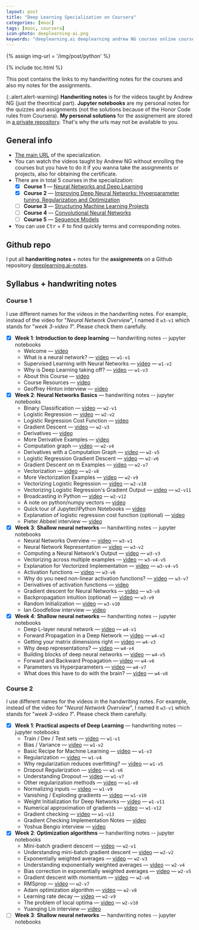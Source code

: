 ```yaml
---
layout: post
title: "Deep Learning Specialization on Coursera"
categories: [mooc]
tags: [mooc, coursera]
icon-photo: deeplearning-ai.png
keywords: "deeplearning.ai deeplearning andrew NG courses online coursera machine learning certificate Neural Networks and Deep Learning Improving Deep Neural Networks: Hyperparameter tuning, Regularization and Optimization Structuring Machine Learning Projects Convolutional Neural Networks Sequence Models"
---
```


{% assign img-url = '/img/post/python' %}

{% include toc.html %}

This post contains the links to my handwriting notes for the courses and also my notes for the assignments.

{:.alert.alert-warning}
**Handwriting notes** is for the videos taught by Andrew NG (just the theoritical part). **Jupyter notebooks** are my personal notes for the quizzes and assignments (not the solutions because of the Honor Code rules from Coursera). **My personal solutions** for the assignement are stored in [a private repository](https://github.com/dinhanhthi/deeplearning-coursera-solutions). That's why the urls may not be available to you.

## General info

- [The main URL](https://www.coursera.org/specializations/deep-learning) of the specialization.
- You can watch the videos taught by Andrew NG without enrolling the courses but you have to do it if you wanna take the assignments or projects, also for obtaining the certificate.
- There are in total 5 courses in the specialization:
  - [x] **Course 1** — [Neural Networks and Deep Learning](https://www.coursera.org/learn/neural-networks-deep-learning?specialization=deep-learning)
  - [x] **Course 2** — [Improving Deep Neural Networks: Hyperparameter tuning, Regularization and Optimization](https://www.coursera.org/learn/deep-neural-network?specialization=deep-learning)
  - [ ] **Course 3** — [Structuring Machine Learning Projects]([./course-3](https://www.coursera.org/learn/machine-learning-projects?specialization=deep-learning))
  - [ ] **Course 4** — [Convolutional Neural Networks](https://www.coursera.org/learn/convolutional-neural-networks?specialization=deep-learning)
  - [ ] **Course 5** — [Sequence Models](https://www.coursera.org/learn/nlp-sequence-models)
- You can use <kbd>Ctr</kbd> + <kbd>F</kbd> to find quickly terms and corresponding notes.

## Github repo

I put all **handwriting notes** + notes for the **assignments** on a Github repository [deeplearning.ai-notes](https://github.com/dinhanhthi/deeplearning.ai-notes).

## Syllabus + handwriting notes

### Course 1

I use different names for the videos in the handwriting notes. For example, instead of the video for "*Neural Network Overview*", I named it `w3-v1` which stands for "*week 3-video 1*". Please check them carefully.

- [x] **Week 1**: **Introduction to deep learning** — handwriting notes -- jupyter notebooks
  - Welcome — [video](https://www.coursera.org/lecture/neural-networks-deep-learning/welcome-Cuf2f)
  - What is a neural network? — [video](https://www.coursera.org/lecture/neural-networks-deep-learning/what-is-a-neural-network-eAE2G) — `w1-v1`
  - Supervised Learning with Neural Networks — [video](https://www.coursera.org/lecture/neural-networks-deep-learning/supervised-learning-with-neural-networks-2c38r) — `w1-v2`
  - Why is Deep Learning taking off? — [video](https://www.coursera.org/lecture/neural-networks-deep-learning/why-is-deep-learning-taking-off-praGm) — `w1-v3`
  - About this Course — [video](https://www.coursera.org/lecture/neural-networks-deep-learning/about-this-course-6A3es) 
  - Course Resources — [video](https://www.coursera.org/lecture/neural-networks-deep-learning/course-resources-2PhD4)
  - Geoffrey Hinton interview — [video](https://www.coursera.org/lecture/neural-networks-deep-learning/geoffrey-hinton-interview-dcm5r)
- [x] **Week 2**: **Neural Networks Basics** — handwriting notes -- jupyter notebooks
  - Binary Classification — [video](https://www.coursera.org/lecture/neural-networks-deep-learning/binary-classification-Z8j0R) — `w2-v1`
  - Logistic Regression — [video](https://www.coursera.org/lecture/neural-networks-deep-learning/logistic-regression-LoKih) — `w2-v2`
  - Logistic Regression Cost Function — [video](https://www.coursera.org/lecture/neural-networks-deep-learning/logistic-regression-cost-function-yWaRd)
  - Gradient Descent — [video](https://www.coursera.org/lecture/neural-networks-deep-learning/gradient-descent-A0tBd) — `w2-v3`
  - Derivatives — [video](https://www.coursera.org/lecture/neural-networks-deep-learning/derivatives-0ULGt) 
  - More Derivative Examples — [video](https://www.coursera.org/lecture/neural-networks-deep-learning/more-derivative-examples-oEcPT)
  - Computation graph — [video](https://www.coursera.org/lecture/neural-networks-deep-learning/computation-graph-4WdOY) — `w2-v4`
  - Derivatives with a Computation Graph — [video](https://www.coursera.org/lecture/neural-networks-deep-learning/derivatives-with-a-computation-graph-0VSHe) — `w2-v5`
  - Logistic Regression Gradient Descent — [video](https://www.coursera.org/lecture/neural-networks-deep-learning/logistic-regression-gradient-descent-5sdh6) — `w2-v6`
  - Gradient Descent on m Examples — [video](https://www.coursera.org/lecture/neural-networks-deep-learning/gradient-descent-on-m-examples-udiAq) — `w2-v7`
  - Vectorization — [video](https://www.coursera.org/lecture/neural-networks-deep-learning/vectorization-NYnog) — `w2-v8`
  - More Vectorization Examples — [video](https://www.coursera.org/lecture/neural-networks-deep-learning/more-vectorization-examples-ZPlX9) — `w2-v9`
  - Vectorizing Logistic Regression — [video](https://www.coursera.org/lecture/neural-networks-deep-learning/vectorizing-logistic-regression-moUlO) — `w2-v10`
  - Vectorizing Logistic Regression's Gradient Output — [video](https://www.coursera.org/lecture/neural-networks-deep-learning/vectorizing-logistic-regressions-gradient-output-IgFnJ) — `w2-v11`
  - Broadcasting in Python — [video](https://www.coursera.org/lecture/neural-networks-deep-learning/broadcasting-in-python-uBuTv) — `w2-v12`
  - A note on python/numpy vectors — [video](https://www.coursera.org/lecture/neural-networks-deep-learning/a-note-on-python-numpy-vectors-87MUx)
  - Quick tour of Jupyter/iPython Notebooks — [video](https://www.coursera.org/lecture/neural-networks-deep-learning/quick-tour-of-jupyter-ipython-notebooks-ChN1T)
  - Explanation of logistic regression cost function (optional) — [video](https://www.coursera.org/lecture/neural-networks-deep-learning/explanation-of-logistic-regression-cost-function-optional-SmIbQ)
  - Pieter Abbeel interview — [video](https://www.coursera.org/lecture/neural-networks-deep-learning/pieter-abbeel-interview-eqiZZ)
- [x] **Week 3**: **Shallow neural networks** — handwriting notes -- jupyter notebooks
  - Neural Networks Overview — [video](https://www.coursera.org/lecture/neural-networks-deep-learning/neural-networks-overview-qg83v) — `w3-v1`
  - Neural Network Representation — [video](https://www.coursera.org/lecture/neural-networks-deep-learning/neural-network-representation-GyW9e) — `w3-v2`
  - Computing a Neural Network's Output — [video](https://www.coursera.org/lecture/neural-networks-deep-learning/computing-a-neural-networks-output-tyAGh) — `w3-v3`
  - Vectorizing across multiple examples — [video](https://www.coursera.org/lecture/neural-networks-deep-learning/vectorizing-across-multiple-examples-ZCcMM) — `w3-v4-v5`
  - Explanation for Vectorized Implementation — [video](https://www.coursera.org/lecture/neural-networks-deep-learning/explanation-for-vectorized-implementation-Y20qP) — `w3-v4-v5`
  - Activation functions — [video](https://www.coursera.org/lecture/neural-networks-deep-learning/activation-functions-4dDC1) — `w3-v6`
  - Why do you need non-linear activation functions? — [video](https://www.coursera.org/lecture/neural-networks-deep-learning/why-do-you-need-non-linear-activation-functions-OASKH) — `w3-v7`
  - Derivatives of activation functions — [video](https://www.coursera.org/lecture/neural-networks-deep-learning/derivatives-of-activation-functions-qcG1j)
  - Gradient descent for Neural Networks — [video](https://www.coursera.org/lecture/neural-networks-deep-learning/gradient-descent-for-neural-networks-Wh8NI) — `w3-v8`
  - Backpropagation intuition (optional) — [video](https://www.coursera.org/lecture/neural-networks-deep-learning/backpropagation-intuition-optional-6dDj7) — `w3-v9`
  - Random Initialization — [video](https://www.coursera.org/lecture/neural-networks-deep-learning/random-initialization-XtFPI) — `w3-v10`
  - Ian Goodfellow interview — [video](https://www.coursera.org/lecture/neural-networks-deep-learning/ian-goodfellow-interview-WSia1)
- [x] **Week 4**: **Shallow neural networks** — handwriting notes -- jupyter notebooks
  - Deep L-layer neural network — [video](https://www.coursera.org/lecture/neural-networks-deep-learning/deep-l-layer-neural-network-7dP6E) — `w4-v1`
  - Forward Propagation in a Deep Network — [video](https://www.coursera.org/lecture/neural-networks-deep-learning/forward-propagation-in-a-deep-network-MijzH) — `w4-v2`
  - Getting your matrix dimensions right — [video](https://www.coursera.org/lecture/neural-networks-deep-learning/getting-your-matrix-dimensions-right-Rz47X) — `w4-v3`
  - Why deep representations? — [video](https://www.coursera.org/lecture/neural-networks-deep-learning/why-deep-representations-rz9xJ) — `w4-v4`
  - Building blocks of deep neural networks — [video](https://www.coursera.org/lecture/neural-networks-deep-learning/building-blocks-of-deep-neural-networks-uGCun) — `w4-v5`
  - Forward and Backward Propagation — [video](https://www.coursera.org/lecture/neural-networks-deep-learning/forward-and-backward-propagation-znwiG) — `w4-v6`
  - Parameters vs Hyperparameters — [video](https://www.coursera.org/lecture/neural-networks-deep-learning/parameters-vs-hyperparameters-TBvb5) — `w4-v7`
  - What does this have to do with the brain? — [video](https://www.coursera.org/lecture/neural-networks-deep-learning/what-does-this-have-to-do-with-the-brain-obJnR) — `w4-v8`

### Course 2

I use different names for the videos in the handwriting notes. For example, instead of the video for "*Neural Network Overview*", I named it `w3-v1` which stands for "*week 3-video 1*". Please check them carefully.

- [x] **Week 1**: **Practical aspects of Deep Learning** — handwriting notes -- jupyter notebooks
  - Train / Dev / Test sets — [video](https://www.coursera.org/lecture/deep-neural-network/train-dev-test-sets-cxG1s) — `w1-v1`
  - Bias / Variance — [video](https://www.coursera.org/lecture/deep-neural-network/bias-variance-ZhclI) — `w1-v2`
  - Basic Recipe for Machine Learning — [video](https://www.coursera.org/lecture/deep-neural-network/basic-recipe-for-machine-learning-ZBkx4) — `w1-v3`
  - Regularization — [video](https://www.coursera.org/lecture/deep-neural-network/regularization-Srsrc) — `w1-v4`
  - Why regularization reduces overfitting? — [video](https://www.coursera.org/lecture/deep-neural-network/why-regularization-reduces-overfitting-T6OJj) — `w1-v5`
  - Dropout Regularization — [video](https://www.coursera.org/lecture/deep-neural-network/dropout-regularization-eM33A) — `w1-v6`
  - Understanding Dropout — [video](https://www.coursera.org/lecture/deep-neural-network/understanding-dropout-YaGbR) — `w1-v7`
  - Other regularization methods — [video](https://www.coursera.org/lecture/deep-neural-network/other-regularization-methods-Pa53F) — `w1-v8`
  - Normalizing inputs — [video](https://www.coursera.org/lecture/deep-neural-network/normalizing-inputs-lXv6U) — `w1-v9`
  - Vanishing / Exploding gradients — [video](https://www.coursera.org/lecture/deep-neural-network/vanishing-exploding-gradients-C9iQO) — `w1-v10`
  - Weight Initialization for Deep Networks — [video](https://www.coursera.org/lecture/deep-neural-network/weight-initialization-for-deep-networks-RwqYe) — `w1-v11`
  - Numerical approximation of gradients — [video](https://www.coursera.org/lecture/deep-neural-network/numerical-approximation-of-gradients-XzSSa) — `w1-v12`
  - Gradient checking — [video](https://www.coursera.org/lecture/deep-neural-network/gradient-checking-htA0l) — `w1-v13`
  - Gradient Checking Implementation Notes — [video](https://www.coursera.org/lecture/deep-neural-network/gradient-checking-implementation-notes-6igIc) 
  - Yoshua Bengio interview — [video](https://www.coursera.org/lecture/deep-neural-network/yoshua-bengio-interview-bqUgf)
- [x] **Week 2**: **Optimization algorithms** — handwriting notes -- jupyter notebooks
  - Mini-batch gradient descent — [video](https://www.coursera.org/lecture/deep-neural-network/mini-batch-gradient-descent-qcogH) — `w2-v1`
  - Understanding mini-batch gradient descent — [video](https://www.coursera.org/lecture/deep-neural-network/understanding-mini-batch-gradient-descent-lBXu8) — `w2-v2`
  - Exponentially weighted averages — [video](https://www.coursera.org/lecture/deep-neural-network/exponentially-weighted-averages-duStO) — `w2-v3`
  - Understanding exponentially weighted averages — [video](https://www.coursera.org/lecture/deep-neural-network/understanding-exponentially-weighted-averages-Ud7t0) — `w2-v4`
  - Bias correction in exponentially weighted averages — [video](https://www.coursera.org/lecture/deep-neural-network/bias-correction-in-exponentially-weighted-averages-XjuhD) — `w2-v5`
  - Gradient descent with momentum — [video](https://www.coursera.org/lecture/deep-neural-network/gradient-descent-with-momentum-y0m1f) — `w2-v6`
  - RMSprop — [video](https://www.coursera.org/lecture/deep-neural-network/rmsprop-BhJlm) — `w2-v7`
  - Adam optimization algorithm — [video](https://www.coursera.org/lecture/deep-neural-network/adam-optimization-algorithm-w9VCZ) — `w2-v8`
  - Learning rate decay — [video](https://www.coursera.org/lecture/deep-neural-network/learning-rate-decay-hjgIA) — `w2-v9`
  - The problem of local optima — [video](https://www.coursera.org/lecture/deep-neural-network/the-problem-of-local-optima-RFANA) — `w2-v10`
  - Yuanqing Lin interview — [video](https://www.coursera.org/lecture/deep-neural-network/yuanqing-lin-interview-CXqid)
- [ ] **Week 3**: **Shallow neural networks** — handwriting notes -- jupyter notebooks